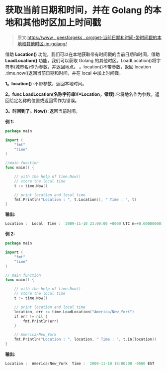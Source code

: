 # 获取当前日期和时间，并在 Golang 的本地和其他时区加上时间戳

> 原文:[https://www . geesforgeks . org/get-当前日期和时间-带时间戳的本地和其他时区-in-golang/](https://www.geeksforgeeks.org/getting-the-current-date-and-time-with-timestamp-in-local-and-other-timezones-in-golang/)

借助 **Location()** 功能，我们可以在本地获取带有时间戳的当前日期和时间，借助 **LoadLocation()** 功能，我们可以获取 Golang 的其他时区。LoadLocation()将字符串(城市名)作为参数，并返回地点。
。location()不带参数，返回 location .time.now()返回当前日期和时间，并在 local 中加上时间戳。

**1。location()** :不带参数，返回本地时间。

**2。func LoadLocation(名称字符串)(*Location，错误)**:它将地名作为参数。返回给定名称的位置或返回零作为错误。

**3。时间到了。Now()** :返回当前时间。

**例 1:**

```go
package main

import (
    "fmt"
    "time"
)

//main function
func main() {

    // with the help of time.Now()
    // store the local time
    t := time.Now()

    // print location and local time
    fmt.Println("Location : ", t.Location(), " Time : ", t)
}
```

**输出:**

```go
Location :  Local  Time :  2009-11-10 23:00:00 +0000 UTC m=+0.000000001

```

**例 2:**

```go
package main

import (
    "fmt"
    "time"
)

// main function
func main() {

    // with the help of time.Now() 
    // store the local time
    t := time.Now()

    // print location and local time
    location, err := time.LoadLocation("America/New_York")
    if err != nil {
        fmt.Println(err)
    }

    // America/New_York
    fmt.Println("Location : ", location, " Time : ", t.In(location)) 
}
```

**输出:**

```go
Location :  America/New_York  Time :  2009-11-10 18:00:00 -0500 EST

```